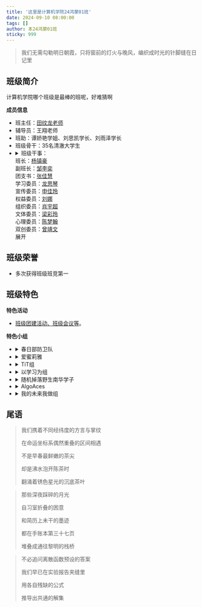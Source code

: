```yaml
---
title: '这里是计算机学院24鸿蒙01班'
date: 2024-09-10 08:00:00
tags: []
author: 本24鸿蒙01班
sticky: 999
---
```

>我们无需勾勒明日朝霞，只将窗前的灯火与晚风，编织成时光的针脚缝在日记里
<!-- more -->

## 班级简介
计算机学院哪个班级是最棒的班呢，好难猜啊

**成员信息**
- 班主任：[田纹龙老师](https://tianwenlong001.github.io/wenlongtian/)
- 辅导员：王翔老师
- 班助：谭娇艳学姐、刘思凯学长、刘雨泽学长
- 班级骨干：35名清澈大学生
- <details>
    <summary>班级干事：
        <div class="more">
        班长：<a href="javascript:">杨镇豪</a>
        <br>
        副班长：<a href="javascript:">邹李奕</a>
        <br>
        团支书：<a href="javascript:">张佳慧</a>
        <br>
        学习委员：<a href="javascript:">龙思琴</a>
        <br>
        宣传委员：<a href="javascript:">申佳玲</a>
        <br>
        权益委员：<a href="javascript:">刘娜</a>
        <br>
        组织委员：<a href="javascript:">肖宇超</a>
        <br>
        文体委员：<a href="javascript:">梁彩玲</a>
        <br>
        心理委员：<a href="javascript:">陈梦翰</a>
        <br>
        双创委员：<a href="javascript:">曾靖文</a>
        <br>
        </div>
        <a class="more-btn">展开</a>
    </summary>
  </details>


<!-- ### 学习旅行
**学习内容**： -->


## 班级荣誉
- 多次获得班级班竞第一

## 班级特色
**特色活动**
- [班级团建活动、班级会议等](/tags/活动/)。

**特色小组**
- <details>
  <summary>春日部防卫队</summary>
  <a href="javascript:">殷静怡</a>
  <a href="javascript:">何子杰</a>
  <a href="javascript:">肖宇超</a>
  <a href="javascript:">陈梦翰</a>
  <a href="javascript:">胡逸</a>
  </details>
- <details>
  <summary>爱蜜莉雅</summary>
  <a href="javascript:">林熙浩</a>
  <a href="javascript:">张佳慧</a>
  <a href="javascript:">刘兴元</a>
  <a href="javascript:">任艺臻</a>
  <a href="javascript:">王佳康</a>
  </details>
- <details>
  <summary>TiT组</summary>
  <a href="javascript:">胡志锋</a>
  <a href="javascript:">谢文博</a>
  <a href="javascript:">仇颖</a>
  <a href="javascript:">张灵泽</a>
  <a href="javascript:">方钰淇</a>
  </details>
- <details>
  <summary>以学习为组</summary>
  <a href="javascript:">王添乐</a>
  <a href="javascript:">龙思琴</a>
  <a href="javascript:">吴浩</a>
  <a href="javascript:">张凯健</a>
  <a href="javascript:">邹李奕</a>
  </details>
- <details>
  <summary>随机掉落野生南华学子</summary>
  <a href="javascript:">胡吉林</a>
  <a href="javascript:">杨镇豪</a>
  <a href="javascript:">曾靖文</a>
  <a href="javascript:">颜乐齐</a>
  <a href="javascript:">陈冰洋</a>
  </details>
- <details>
  <summary>AlgoAces</summary>
  <a href="javascript:">贺文昊</a>
  <a href="javascript:">申佳玲</a>
  <a href="javascript:">刘娜</a>
  <a href="javascript:">宋嘉昊</a>
  <a href="javascript:">申果</a>
  </details>
- <details>
  <summary>我的未来我做组</summary>
  <a href="javascript:">张腾云</a>
  <a href="javascript:">吴家辉</a>
  <a href="javascript:">朱旭江</a>
  <a href="javascript:">梁彩玲</a>
  <a href="javascript:">吴中祺</a>
  </details>

## 尾语

>我们携着不同经纬度的方言与掌纹
>
>在命运坐标系偶然重叠的区间相遇
>
>不是早春最鲜嫩的茶尖
>
>却是沸水泡开陈茶时
>
>翻涌着锈色星光的沉底茶叶

>那些深夜踩碎的月光
>
>自习室折叠的困意
>
>和简历上未干的墨迹
>
>都在手账本第三十七页
>
>堆叠成通往黎明的栈桥

>不必追问离散函数预设的答案
>
>我们早已在实验报告夹缝里
>
>用各自残缺的公式
>
>推导出共通的解集
